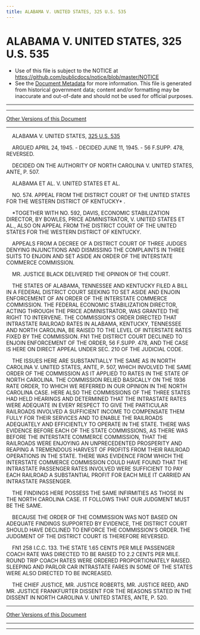 ```yaml
---
title: ALABAMA V. UNITED STATES, 325 U.S. 535
---
```


# ALABAMA V. UNITED STATES, 325 U.S. 535

* Use of this file is subject to the NOTICE at https://github.com/publicdocs/notice/blob/master/NOTICE
* See the [Document Metadata](../../../index.md) for more information.
  This file is generated from historical government data; content and/or formatting may be inaccurate and out-of-date and should not be used for official purposes.

----------
----------

[Other Versions of this Document](https://publicdocs.github.io/go/links?ns=uslm-x&ref=%2Fus%2Fcourts%2Fscotus%2FusReporter%2F325%2F535)

----------

    ALABAMA V. UNITED STATES, [325 U.S. 535][/us/courts/scotus/usReporter/325/535]

    ARGUED APRIL 24, 1945.  - DECIDED JUNE 11, 1945.  - 56 F.SUPP.  478, REVERSED.

    DECIDED ON THE AUTHORITY OF NORTH CAROLINA V. UNITED STATES, ANTE, P. 507.

    ALABAMA ET AL. V. UNITED STATES ET AL.

    NO. 574.  APPEAL FROM THE DISTRICT COURT OF THE UNITED STATES FOR THE WESTERN DISTRICT OF KENTUCKY\* .

    \*TOGETHER WITH NO. 592, DAVIS, ECONOMIC STABILIZATION DIRECTOR, BY BOWLES, PRICE ADMINISTRATOR, V. UNITED STATES ET AL., ALSO ON APPEAL FROM THE DISTRICT COURT OF THE UNITED STATES FOR THE WESTERN DISTRICT OF KENTUCKY.

    APPEALS FROM A DECREE OF A DISTRICT COURT OF THREE JUDGES DENYING INJUNCTIONS AND DISMISSING THE COMPLAINTS IN THREE SUITS TO ENJOIN AND SET ASIDE AN ORDER OF THE INTERSTATE COMMERCE COMMISSION.

    MR. JUSTICE BLACK DELIVERED THE OPINION OF THE COURT.

    THE STATES OF ALABAMA, TENNESSEE AND KENTUCKY FILED A BILL IN A FEDERAL DISTRICT COURT SEEKING TO SET ASIDE AND ENJOIN ENFORCEMENT OF AN ORDER OF THE INTERSTATE COMMERCE COMMISSION.  THE FEDERAL ECONOMIC STABILIZATION DIRECTOR, ACTING THROUGH THE PRICE ADMINISTRATOR, WAS GRANTED THE RIGHT TO INTERVENE.  THE COMMISSION'S ORDER DIRECTED THAT INTRASTATE RAILROAD RATES IN ALABAMA, KENTUCKY, TENNESSEE AND NORTH CAROLINA, BE RAISED TO THE LEVEL OF INTERSTATE RATES FIXED BY THE COMMISSION.  FN1  THE DISTRICT COURT DECLINED TO ENJOIN ENFORCEMENT OF THE ORDER, 56 F.SUPP.  478, AND THE CASE IS HERE ON DIRECT APPEAL UNDER SEC. 210 OF THE JUDICIAL CODE.

    THE ISSUES HERE ARE SUBSTANTIALLY THE SAME AS IN NORTH CAROLINA V. UNITED STATES, ANTE, P. 507, WHICH INVOLVED THE SAME ORDER OF THE COMMISSION AS IT APPLIED TO RATES IN THE STATE OF NORTH CAROLINA.  THE COMMISSION RELIED BASICALLY ON THE 1936 RATE ORDER, TO WHICH WE REFERRED IN OUR OPINION IN THE NORTH CAROLINA CASE.  HERE ALSO THE COMMISSIONS OF THE THREE STATES HAD HELD HEARINGS AND DETERMINED THAT THE INTRASTATE RATES WERE ADEQUATE IN EVERY RESPECT TO GIVE THE PARTICULAR RAILROADS INVOLVED A SUFFICIENT INCOME TO COMPENSATE THEM FULLY FOR THEIR SERVICES AND TO ENABLE THE RAILROADS ADEQUATELY AND EFFICIENTLY TO OPERATE IN THE STATE.  THERE WAS EVIDENCE BEFORE EACH OF THE STATE COMMISSIONS, AS THERE WAS BEFORE THE INTERSTATE COMMERCE COMMISSION, THAT THE RAILROADS WERE ENJOYING AN UNPRECEDENTED PROSPERITY AND REAPING A TREMENDOUS HARVEST OF PROFITS FROM THEIR RAILROAD OPERATIONS IN THE STATE.  THERE WAS EVIDENCE FROM WHICH THE INTERSTATE COMMERCE COMMISSION COULD HAVE FOUND THAT THE INTRASTATE PASSENGER RATES INVOLVED WERE SUFFICIENT TO PAY EACH RAILROAD A SUBSTANTIAL PROFIT FOR EACH MILE IT CARRIED AN INTRASTATE PASSENGER.

    THE FINDINGS HERE POSSESS THE SAME INFIRMITIES AS THOSE IN THE NORTH CAROLINA CASE.  IT FOLLOWS THAT OUR JUDGMENT MUST BE THE SAME.

    BECAUSE THE ORDER OF THE COMMISSION WAS NOT BASED ON ADEQUATE FINDINGS SUPPORTED BY EVIDENCE, THE DISTRICT COURT SHOULD HAVE DECLINED TO ENFORCE THE COMMISSION'S ORDER.  THE JUDGMENT OF THE DISTRICT COURT IS THEREFORE REVERSED.

    FN1  258 I.C.C. 133.  THE STATE 1.65 CENTS PER MILE PASSENGER COACH RATE WAS DIRECTED TO BE RAISED TO 2.2 CENTS PER MILE.  ROUND TRIP COACH RATES WERE ORDERED PROPORTIONATELY RAISED.  SLEEPING AND PARLOR CAR INTRASTATE FARES IN SOME OF THE STATES WERE ALSO DIRECTED TO BE INCREASED.

    THE CHIEF JUSTICE, MR. JUSTICE ROBERTS, MR. JUSTICE REED, AND MR. JUSTICE FRANKFURTER DISSENT FOR THE REASONS STATED IN THE DISSENT IN NORTH CAROLINA V. UNITED STATES, ANTE, P. 520.

----------

[Other Versions of this Document](https://publicdocs.github.io/go/links?ns=uslm-x&ref=%2Fus%2Fcourts%2Fscotus%2FusReporter%2F325%2F535)

----------
----------

[/us/courts/scotus/usReporter/325/535]: https://publicdocs.github.io/go/links?ns=uslm-x&ref=%2Fus%2Fcourts%2Fscotus%2FusReporter%2F325%2F535


